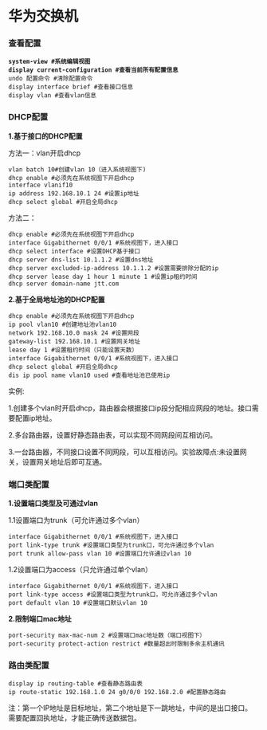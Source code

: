 # 华为交换机

### &#x20;**查看配置**

<pre><code><strong>system-view #系统编辑视图
</strong><strong>display current-configuration #查看当前所有配置信息
</strong>undo 配置命令 #清除配置命令
display interface brief #查看接口信息
display vlan #查看vlan信息
</code></pre>

### **DHCP配置**

**1.基于接口的DHCP配置**

方法一：vlan开启dhcp

```
vlan batch 10#创建vlan 10（进入系统视图下)
dhcp enable #必须先在系统视图下开启dhcp
interface vlanif10
ip address 192.168.10.1 24 #设置ip地址
dhcp select global #开启全局dhcp
```

方法二：

```
dhcp enable #必须先在系统视图下开启dhcp
interface Gigabithernet 0/0/1 #系统视图下，进入接口
dhcp select interface #设置DHCP基于接口
dhcp server dns-list 10.1.1.2 #设置dns地址
dhcp server excluded-ip-address 10.1.1.2 #设置需要排除分配的ip
dhcp server lease day 1 hour 1 minute 1 #设置ip租约时间
dhcp server domain-name jtt.com
```

**2.基于全局地址池的DHCP配置**

```
dhcp enable #必须先在系统视图下开启dhcp
ip pool vlan10 #创建地址池vlan10
network 192.168.10.0 mask 24 #设置网段
gateway-list 192.168.10.1 #设置网关地址
lease day 1 #设置租约时间（只能设置天数）
interface Gigabithernet 0/0/1 #系统视图下，进入接口
dhcp select global #开启全局dhcp
dis ip pool name vlan10 used #查看地址池已使用ip
```

实例:

1.创建多个vlan时开启dhcp，路由器会根据接口ip段分配相应网段的地址。接口需要配置ip地址。

2.多台路由器，设置好静态路由表，可以实现不同网段间互相访问。

3.一台路由器，不同接口设置不同网段，可以互相访问。实验故障点:未设置网关，设置网关地址后即可互通。

### **端口类配置**

**1.设置端口类型及可通过vlan**

1.1设置端口为trunk（可允许通过多个vlan）

```
interface Gigabithernet 0/0/1 #系统视图下，进入接口
port link-type trunk #设置端口类型为trunk口，可允许通过多个vlan
port trunk allow-pass vlan 10 #设置端口允许通过vlan 10
```

1.2设置端口为access（只允许通过单个vlan）

```
interface Gigabithernet 0/0/1 #系统视图下，进入接口
port link-type access #设置端口类型为trunk口，可允许通过多个vlan
port default vlan 10 #设置端口默认vlan 10
```

**2.限制端口mac地址**

```
port-security max-mac-num 2 #设置端口mac地址数（端口视图下）
port-security protect-action restrict #数量超出时限制多余主机通讯
```

### **路由类配置**

```
display ip routing-table #查看静态路由表
ip route-static 192.168.1.0 24 g0/0/0 192.168.2.0 #配置静态路由
```

注：第一个IP地址是目标地址，第二个地址是下一跳地址，中间的是出口接口。 需要配置回执地址，才能正确传送数据包。
